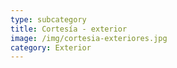 ```yaml
---
type: subcategory
title: Cortesía - exterior
image: /img/cortesia-exteriores.jpg
category: Exterior
---
```


